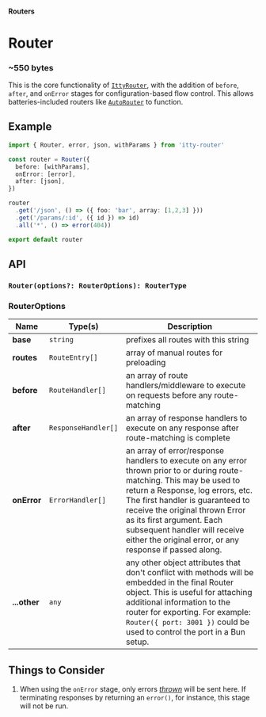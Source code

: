 #### Routers
# Router <Badge type="warning" text="updated in version 4.3" />

### ~550 bytes

This is the core functionality of [`IttyRouter`](/docs/itty-router/routers/ittyrouter), with the addition of `before`, `after`, and `onError` stages for configuration-based flow control.  This allows batteries-included routers like [`AutoRouter`](/docs/itty-router/routers/autorouter) to function.

## Example
```ts
import { Router, error, json, withParams } from 'itty-router'

const router = Router({
  before: [withParams],
  onError: [error],
  after: [json],
})

router
  .get('/json', () => ({ foo: 'bar', array: [1,2,3] }))
  .get('/params/:id', ({ id }) => id)
  .all('*', () => error(404))

export default router
```

## API

### `Router(options?: RouterOptions): RouterType`

### RouterOptions
| Name | Type(s) | Description
| --- | --- | ---
| **base** | `string` | prefixes all routes with this string
| <span class="nowrap">**routes** <Badge type="danger" text="advanced" /></span> | `RouteEntry[]` | array of manual routes for preloading 
| <span class="nowrap">**before** <Badge type="warning" text="v4.3+" /></span> | `RouteHandler[]` | an array of route handlers/middleware to execute on requests before any route-matching
| <span class="nowrap">**after** <Badge type="warning" text="v4.3+" /></span> | `ResponseHandler[]` | an array of response handlers to execute on any response after route-matching is complete
| <span class="nowrap">**onError** <Badge type="warning" text="v4.3+" /></span> | `ErrorHandler[]` | an array of error/response handlers to execute on any error thrown prior to or during route-matching.  This may be used to return a Response, log errors, etc.  The first handler is guaranteed to receive the original thrown Error as its first argument.  Each subsequent handler will receive either the original error, or any response if passed along.
| **...other** <Badge type="warning" text="v4.1+" /> | `any` | any other object attributes that don't conflict with methods will be embedded in the final Router object.  This is useful for attaching additional information to the router for exporting.  For example: `Router({ port: 3001 })` could be used to control the port in a Bun setup.

## Things to Consider
1. When using the `onError` stage, only errors <em><u>thrown</u></em> will be sent here.  If terminating responses by returning an `error()`, for instance, this stage will not be run.
